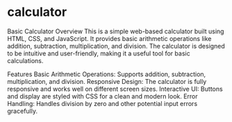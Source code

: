 # calculator
Basic Calculator
Overview
This is a simple web-based calculator built using HTML, CSS, and JavaScript. It provides basic arithmetic operations like addition, subtraction, multiplication, and division. The calculator is designed to be intuitive and user-friendly, making it a useful tool for basic calculations.

Features
Basic Arithmetic Operations: Supports addition, subtraction, multiplication, and division.
Responsive Design: The calculator is fully responsive and works well on different screen sizes.
Interactive UI: Buttons and display are styled with CSS for a clean and modern look.
Error Handling: Handles division by zero and other potential input errors gracefully.
